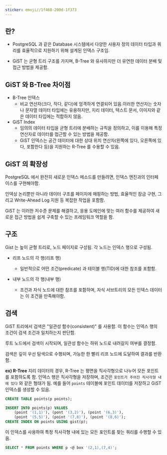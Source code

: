 ```yaml
---
sticker: emoji//1f468-200d-1f373
---
```

## 란?

* PostgreSQL 과 같은 Database 시스템에서 다양한 사용자 정의 데이터 타입과 쿼리를 효율적으로 지원하기 위해 설계된 인덱스 구조임.
  
* GiST 는 균형 트리 구조를 가지며, B-Tree 와 유사하지만 더 유연한 데이터 분배 및 접근 방법을 제공함.
  


## GiST 와 B-Tree 차이점

* B-Tree 인덱스
	* 비교 연산자(크다, 작다, 같다)에 엄격하게 연결되어 있음.이러한 연산자는 숫자나 문자열 데이터 타입에는 유용하지만, 지리 데이터, 텍스트 문서, 이미지와 같은 데이터 타입에는 적합하지 않음.
* GiST Index
	* 임의의 데이터 타입을 균형 트리에 분배하는 규칙을 정의하고, 이를 이용해 특정 연산자로 데이터를 접근할 수 있는 방법을 제공함.
	* GiST 인덱스는 공간 데이터에 대한 상대 위치 연산자(왼쪽에 있다, 오른쪽에 있다, 포함한다 등)을 지원하는 R-Tree 를 수용할 수 있음.

## GiST 의 확장성

PostgreSQL 에서 완전히 새로운 인덱스 메소드를 만들려면, 인덱스 엔진과의 인터페이스를 구현해야함.

인덱싱 논리뿐만 아니라 데이터 구조를 페이지에 매핑하는 방법, 효율적인 잠금 구현, 그리고 Write-Ahead Log 지원 등 복잡한 작업을 포함함.

GiST 는 이러한 저수준 문제를 해결하고, 응용 도메인에 맞는 여러 함수를 제공하여 새로운 접근 방법을 쉽게 구축할 수 있는 프레임워크 역할을 함.



## 구조
Gist 는 높이 균형 트리로, 노드 페이지로 구성됨.
각 노드는 인덱스 행으로 구성됨.

* 리프 노드의 각 행(리프 행)
	* 일반적으로 어떤 조건(predicate) 과 테이블 행(TID)에 대한 참조를 포함함.

* 내부 노드의 각 행(내부 행)
	* 조건과 자식 노드에 대한 참조를 포함하며, 자식 서브트리의 모든 인덱스 데이터는 이 조건을 만족해야함.


## 검색

GiST 트리에서 검색은 "일관성 함수(consistent)" 를 사용함. 이 함수는 인덱스 행의 조건이 검색 조건과 일치하는지 판단함.

루트 노드에서 검색이 시작되며, 일관성 함수는 하위 노드로 내려갈지 여부를 결정함.

검색은 깊이 우선 탐색으로 수행되며, 가능한 한 빨리 리프 노드에 도달하여 결과를 반환함.

**ex) R-Tree**
지리 데이터의 경우, R-Tree 는 평면을 직사각형으로 나누어 모든 포인트를 포함하도록 함. 인덱스 행은 직사각형을 저장하며, 조건은 `포인트가 주어진 직사각형 내에 있다` 와 같은 형태가 됨. 예를 들어 `points` 테이블에 포인트 데이터를 저장하고 GiST 인덱스를 생성할 수 있음.

```sql
CREATE TABLE points(p points);

INSERT INTO points(p) VALUES
	(point '(1,1)'), (pont '(3,2)'), (point '(6,3)'),
	(point '(5,5)'), (point '(7,8)'), (point '(8,6)');
CREATE INDEX ON points USING gist(p);
```

이 인덱스를 사용하여 특정 직사각형 내에 있는 모든 포인트를 찾는 쿼리를 수행할 수 있음.

```sql
SELECT * FROM points WHERE p <@ box '(2,1),(7,4)';
```

##
